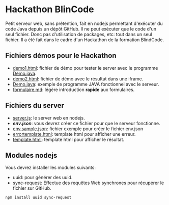 # Hackathon BlinCode
Petit serveur web, sans prétention, fait en nodejs permettant d'exécuter du code Java depuis un dépôt GitHub. Il ne peut exécuter que le code d'un seul fichier. Donc pas d'utilisation de packages, etc: tout dans un seul fichier. Il a été fait dans le cadre d'un Hackathon de la formation BlindCode.

## Fichiers démos pour le Hackathon
- [demo1.html](demo1.html): fichier de démo pour tester le server avec le programme [Demo.java](Demo.java).
- [demo2.html](demo2.html): fichier de démo avec le résultat dans une iframe.
- [Demo.java](Demo.java): exemple de programme JAVA fonctionnel avec le serveur.
- [formulaire.md](formulaire.md): légère introduction **rapide** aux formulaires.


## Fichiers du server
- [server.js](server/server.js): le server web en nodejs.
- ***env.json***: vous devrez créer ce fichier pour que le serveur fonctionne.
- [env.sample.json](server/env.sample.json): fichier exemple pour créer le fichier env.json
- [errortemplate.html](server/errortemplate.html): template html pour afficher une erreur.
- [template.html](server/template.html): template html pour afficher le résultat.

## Modules nodejs
Vous devrez installer les modules suivants:
- uuid: pour générer des uuid.
- sync-request: Effectue des requêtes Web synchrones pour récupérer le fichier sur GitHub.

```shell
npm install uuid sync-request
```